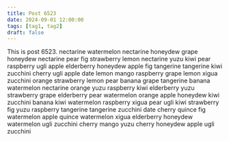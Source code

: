 ```yaml
---
title: Post 6523
date: 2024-09-01 12:00:00
tags: [tag1, tag2]
draft: false
---
```

This is post 6523.
nectarine
watermelon
nectarine
honeydew
grape
honeydew
nectarine
pear
fig
strawberry
lemon
nectarine
yuzu
kiwi
pear
raspberry
ugli
apple
elderberry
honeydew
apple
fig
tangerine
tangerine
kiwi
zucchini
cherry
ugli
apple
date
lemon
mango
raspberry
grape
lemon
xigua
zucchini
orange
strawberry
lemon
pear
banana
grape
tangerine
banana
watermelon
nectarine
orange
yuzu
raspberry
kiwi
elderberry
yuzu
strawberry
grape
elderberry
pear
watermelon
orange
apple
honeydew
kiwi
zucchini
banana
kiwi
watermelon
raspberry
xigua
pear
ugli
kiwi
strawberry
fig
yuzu
raspberry
tangerine
tangerine
zucchini
date
cherry
quince
fig
watermelon
apple
quince
watermelon
xigua
elderberry
honeydew
watermelon
ugli
zucchini
cherry
mango
yuzu
cherry
honeydew
apple
ugli
zucchini
